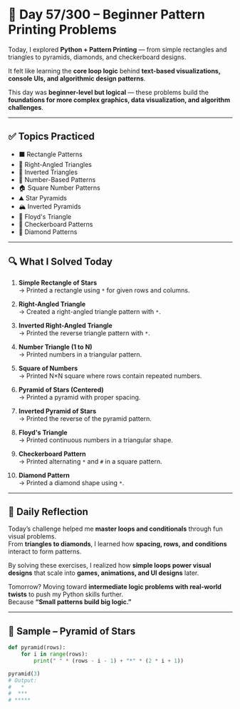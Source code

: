 # 🐍 Day 57/300 – Beginner Pattern Printing Problems  

Today, I explored **Python + Pattern Printing** — from simple rectangles and triangles to pyramids, diamonds, and checkerboard designs.  

It felt like learning the **core loop logic** behind **text-based visualizations, console UIs, and algorithmic design patterns**.  

This day was **beginner-level but logical** — these problems build the **foundations for more complex graphics, data visualization, and algorithm challenges**.  

---

## ✅ Topics Practiced  

- ⬛ Rectangle Patterns  
- 📐 Right-Angled Triangles  
- 🔄 Inverted Triangles  
- 🔢 Number-Based Patterns  
- 🏠 Square Number Patterns  
- ⛰️ Star Pyramids  
- 🏔️ Inverted Pyramids  
- 🔢 Floyd's Triangle  
- 🏁 Checkerboard Patterns  
- 💎 Diamond Patterns  

---

## 🔍 What I Solved Today  

1. **Simple Rectangle of Stars**  
   → Printed a rectangle using `*` for given rows and columns.  

2. **Right-Angled Triangle**  
   → Created a right-angled triangle pattern with `*`.  

3. **Inverted Right-Angled Triangle**  
   → Printed the reverse triangle pattern with `*`.  

4. **Number Triangle (1 to N)**  
   → Printed numbers in a triangular pattern.  

5. **Square of Numbers**  
   → Printed N×N square where rows contain repeated numbers.  

6. **Pyramid of Stars (Centered)**  
   → Printed a pyramid with proper spacing.  

7. **Inverted Pyramid of Stars**  
   → Printed the reverse of the pyramid pattern.  

8. **Floyd's Triangle**  
   → Printed continuous numbers in a triangular shape.  

9. **Checkerboard Pattern**  
   → Printed alternating `*` and `#` in a square pattern.  

10. **Diamond Pattern**  
    → Printed a diamond shape using `*`.  

---

## 💭 Daily Reflection  

Today’s challenge helped me **master loops and conditionals** through fun visual problems.  
From **triangles to diamonds**, I learned how **spacing, rows, and conditions** interact to form patterns.  

By solving these exercises, I realized how **simple loops power visual designs** that scale into **games, animations, and UI designs** later.  

Tomorrow? Moving toward **intermediate logic problems with real-world twists** to push my Python skills further.  
Because **“Small patterns build big logic.”**  

---

## 🧠 Sample – Pyramid of Stars  

```python
def pyramid(rows):
    for i in range(rows):
        print(" " * (rows - i - 1) + "*" * (2 * i + 1))

pyramid(3)
# Output:
#   *  
#  ***  
# *****
